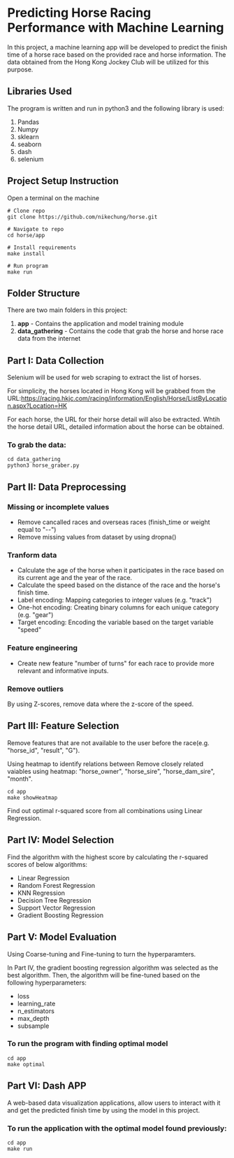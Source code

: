 # Predicting Horse Racing Performance with Machine Learning
In this project, a machine learning app will be developed to predict the finish time of a horse race based on the provided race and horse information. The data obtained from the Hong Kong Jockey Club will be utilized for this purpose.

## Libraries Used
The program is written and run in python3 and the following library is used:
1. Pandas
2. Numpy
3. sklearn
4. seaborn
5. dash
6. selenium 

## Project Setup Instruction
Open a terminal on the machine
```
# Clone repo
git clone https://github.com/nikechung/horse.git

# Navigate to repo
cd horse/app

# Install requirements
make install

# Run program
make run
```

## Folder Structure
There are two main folders in this project:
1. **app** - Contains the application and model training module
2. **data_gathering** - Contains the code that grab the horse and horse race data from the internet

## Part I: Data Collection 
Selenium will be used for web scraping to extract the list of horses.

For simplicity, the horses located in Hong Kong will be grabbed from the URL:https://racing.hkjc.com/racing/information/English/Horse/ListByLocation.aspx?Location=HK

For each horse, the URL for their horse detail will also be extracted. Whtih the horse detail URL, detailed information about the horse can be obtained.

### To grab the data:
```
cd data_gathering
python3 horse_graber.py
```
## Part II: Data Preprocessing 

### Missing or incomplete values
* Remove cancalled races and overseas races (finish_time or weight equal to "--")
* Remove missing values from dataset by using dropna()

### Tranform data
* Calculate the age of the horse when it participates in the race based on its current age and the year of the race.
* Calculate the speed based on the distance of the race and the horse's finish time.
* Label encoding: Mapping categories to integer values (e.g. "track")
* One-hot encoding: Creating binary columns for each unique category (e.g. "gear")
* Target encoding: Encoding the variable based on the target variable "speed"

### Feature engineering
* Create new feature "number of turns" for each race to provide more relevant and informative inputs.

### Remove outliers
By using Z-scores, remove data where the z-score of the speed.

## Part III: Feature Selection
Remove features that are not available to the user before the race(e.g. "horse_id", "result", "G").

Using heatmap to identify relations between 
Remove closely related vaiables using heatmap: "horse_owner", "horse_sire", "horse_dam_sire", "month".
```
cd app
make showHeatmap
```

Find out optimal r-squared score from all combinations using Linear Regression.

## Part IV: Model Selection
Find the algorithm with the highest score by calculating the r-squared scores of below algorithms:
* Linear Regression
* Random Forest Regression
* KNN Regression
* Decision Tree Regression
* Support Vector Regression
* Gradient Boosting Regression

## Part V: Model Evaluation
Using Coarse-tuning and Fine-tuning to turn the hyperparamters.

In Part IV, the gradient boosting regression algorithm was selected as the best algorithm. Then, the algorithm will be fine-tuned based on the following hyperparameters:
* loss
* learning_rate
* n_estimators
* max_depth
* subsample

### To run the program with finding optimal model
```
cd app
make optimal
```

## Part VI: Dash APP
A web-based data visualization applications, allow users to interact with it and get the predicted finish time by using the model in this project.

### To run the application with the optimal model found previously:
```
cd app
make run
```